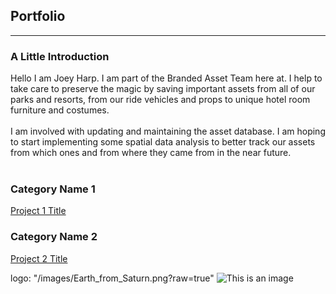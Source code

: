 ## Portfolio

---
### A Little Introduction
Hello I am Joey Harp. I am part of the Branded Asset Team here at. I help to take care to preserve the magic by saving important assets from all of our parks and resorts, from our ride vehicles and props to unique hotel room furniture and costumes. 
<br><br>
I am involved with updating and maintaining the asset database. I am hoping to start implementing some spatial data analysis to better track our assets from which ones and from where they came from in the near future.
<br><br>
### Category Name 1 

[Project 1 Title](/https://www.google.com/)


### Category Name 2

[Project 2 Title](/sample_page)



 logo: "/images/Earth_from_Saturn.png?raw=true"
![This is an image](/images/Earth_from_Saturn.png)

